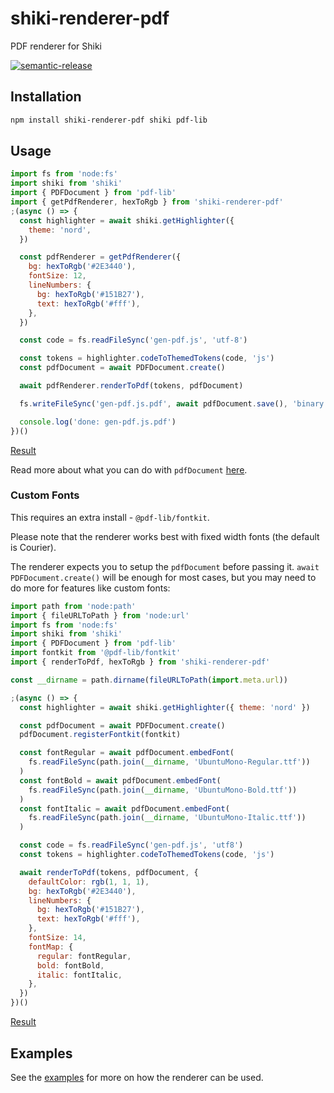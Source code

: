 # shiki-renderer-pdf

PDF renderer for Shiki

[![semantic-release](https://img.shields.io/badge/%20%20%F0%9F%93%A6%F0%9F%9A%80-semantic--release-e10079.svg)](https://github.com/semantic-release/semantic-release)

## Installation

```sh
npm install shiki-renderer-pdf shiki pdf-lib
```

## Usage

```js
import fs from 'node:fs'
import shiki from 'shiki'
import { PDFDocument } from 'pdf-lib'
import { getPdfRenderer, hexToRgb } from 'shiki-renderer-pdf'
;(async () => {
  const highlighter = await shiki.getHighlighter({
    theme: 'nord',
  })

  const pdfRenderer = getPdfRenderer({
    bg: hexToRgb('#2E3440'),
    fontSize: 12,
    lineNumbers: {
      bg: hexToRgb('#151B27'),
      text: hexToRgb('#fff'),
    },
  })

  const code = fs.readFileSync('gen-pdf.js', 'utf-8')

  const tokens = highlighter.codeToThemedTokens(code, 'js')
  const pdfDocument = await PDFDocument.create()

  await pdfRenderer.renderToPdf(tokens, pdfDocument)

  fs.writeFileSync('gen-pdf.js.pdf', await pdfDocument.save(), 'binary')

  console.log('done: gen-pdf.js.pdf')
})()
```

[Result](https://github.com/sachinraja/shiki-renderer-pdf/blob/main/examples/_readme.pdf)

Read more about what you can do with `pdfDocument` [here](https://pdf-lib.js.org/).

### Custom Fonts

This requires an extra install - `@pdf-lib/fontkit`.

Please note that the renderer works best with fixed width fonts (the default is Courier).

The renderer expects you to setup the `pdfDocument` before passing it. `await PDFDocument.create()` will be enough for most cases, but you may need to do more for features like custom fonts:

```js
import path from 'node:path'
import { fileURLToPath } from 'node:url'
import fs from 'node:fs'
import shiki from 'shiki'
import { PDFDocument } from 'pdf-lib'
import fontkit from '@pdf-lib/fontkit'
import { renderToPdf, hexToRgb } from 'shiki-renderer-pdf'

const __dirname = path.dirname(fileURLToPath(import.meta.url))

;(async () => {
  const highlighter = await shiki.getHighlighter({ theme: 'nord' })

  const pdfDocument = await PDFDocument.create()
  pdfDocument.registerFontkit(fontkit)

  const fontRegular = await pdfDocument.embedFont(
    fs.readFileSync(path.join(__dirname, 'UbuntuMono-Regular.ttf'))
  )
  const fontBold = await pdfDocument.embedFont(
    fs.readFileSync(path.join(__dirname, 'UbuntuMono-Bold.ttf'))
  )
  const fontItalic = await pdfDocument.embedFont(
    fs.readFileSync(path.join(__dirname, 'UbuntuMono-Italic.ttf'))
  )

  const code = fs.readFileSync('gen-pdf.js', 'utf8')
  const tokens = highlighter.codeToThemedTokens(code, 'js')

  await renderToPdf(tokens, pdfDocument, {
    defaultColor: rgb(1, 1, 1),
    bg: hexToRgb('#2E3440'),
    lineNumbers: {
      bg: hexToRgb('#151B27'),
      text: hexToRgb('#fff'),
    },
    fontSize: 14,
    fontMap: {
      regular: fontRegular,
      bold: fontBold,
      italic: fontItalic,
    },
  })
})()
```

[Result](https://github.com/sachinraja/shiki-renderer-pdf/blob/main/examples/custom-font.pdf)

## Examples

See the [examples](https://github.com/sachinraja/shiki-renderer-pdf/tree/main/examples) for more on how the renderer can be used.
